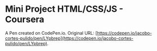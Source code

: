 # Mini Project HTML/CSS/JS - Coursera

A Pen created on CodePen.io. Original URL: [https://codepen.io/jacobo-cortes-pulido/pen/LYpbrep](https://codepen.io/jacobo-cortes-pulido/pen/LYpbrep).


